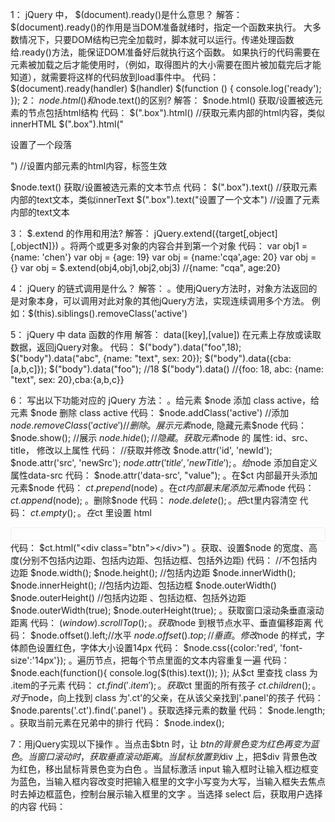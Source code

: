 1： jQuery 中， $(document).ready()是什么意思？
解答：
$(document).ready()的作用是当DOM准备就绪时，指定一个函数来执行。
大多数情况下，只要DOM结构已完全加载时，脚本就可以运行。传递处理函数给.ready()方法，能保证DOM准备好后就执行这个函数。
如果执行的代码需要在元素被加载之后才能使用时，（例如，取得图片的大小需要在图片被加载完后才能知道），就需要将这样的代码放到load事件中。
代码：
$(document).ready(handler)
$(handler)
$(function () {
    console.log('ready');
});
2： $node.html()和$node.text()的区别?
解答：
$node.html() 获取/设置被选元素的节点包括html结构
代码：
$(".box").html() //获取元素内部的html内容，类似innerHTML
$(".box").html("<p>设置了一个段落</p>") //设置内部元素的html内容，标签生效

$node.text() 获取/设置被选元素的文本节点
代码：
$(".box").text() //获取元素内部的text文本，类似innerText
$(".box").text("设置了一个文本") //设置了元素内部的text文本

3： $.extend 的作用和用法?
解答：
jQuery.extend({target[,object] [,objectN]})
。将两个或更多对象的内容合并到第一个对象
代码：
var obj1 = {name: 'chen'}
var obj = {age: 19}
var obj = {name:'cqa',age: 20}
var obj = {}
var obj = $.extend(obj4,obj1,obj2,obj3) //{name: "cqa", age:20}

4： jQuery 的链式调用是什么？
解答：
。使用jQuery方法时，对象方法返回的是对象本身，可以调用对此对象的其他jQuery方法，实现连续调用多个方法。
例如：$(this).siblings().removeClass('active')

5： jQuery 中 data 函数的作用
解答：
data([key],[value])
在元素上存放或读取数据，返回jQuery对象。
代码：
$("body").data("foo",18);
$("body").data("abc", {name: "text", sex: 20});
$("body").data({cba: [a,b,c]});
$("body").data("foo"); //18
$("body").data() //{foo: 18, abc: {name: "text", sex: 20},cba:{a,b,c}}

6：
写出以下功能对应的 jQuery 方法：
。给元素 $node 添加 class active，给元素 $node 删除 class active
代码：
$node.addClass('active') //添加
$node.removeClass('active') //删除
。展示元素$node, 隐藏元素$node
代码：
$node.show(); //展示
$node.hide(); //隐藏
。获取元素$node 的 属性: id、src、title， 修改以上属性
代码：
//获取并修改
$node.attr('id', 'newId');
$node.attr('src', 'newSrc');
$node.attr('title', 'newTitle');
。给$node 添加自定义属性data-src
代码：
$node.attr('data-src', "value");
。在$ct 内部最开头添加元素$node
代码：
$ct.prepend($node)
。在$ct 内部最末尾添加元素$node
代码：
$ct.append($node);
。删除$node
代码：
$node.delete();
。把$ct里内容清空
代码：
$ct.empty();
。在$ct 里设置 html <div class="btn"></div>
代码：
$ct.html("<div class="btn"></div>")
。获取、设置$node 的宽度、高度(分别不包括内边距、包括内边距、包括边框、包括外边距)
代码：
//不包括内边距
$node.width();
$node.height();
//包括内边距
$node.innerWidth();
$node.innerHeight();
//包括内边距、包括边框
$node.outerWidth()
$node.outerHeight()
//包括内边距 、包括边框、包括外边距
$node.outerWidth(true);
$node.outerHeight(true);
。获取窗口滚动条垂直滚动距离
代码：
$(window).scrollTop();
。获取$node 到根节点水平、垂直偏移距离
代码：
$node.offset().left;//水平
$node.offset().top; //垂直
。修改$node 的样式，字体颜色设置红色，字体大小设置14px
代码：
$node.css({color:'red', 'font-size':'14px'});
。遍历节点，把每个节点里面的文本内容重复一遍
代码：
$node.each(function(){
    console.log($(this).text());
});
从$ct 里查找 class 为 .item的子元素
代码：
$ct.find('.item');
。获取$ct 里面的所有孩子
$ct.children();
。对于$node，向上找到 class 为'.ct'的父亲，在从该父亲找到'.panel'的孩子
代码：
$node.parents('.ct').find('.panel')
。获取选择元素的数量
代码：
$node.length;
。获取当前元素在兄弟中的排行
代码：
$node.index();

7：用jQuery实现以下操作
。当点击$btn 时，让 $btn 的背景色变为红色再变为蓝色
。当窗口滚动时，获取垂直滚动距离
。当鼠标放置到$div 上，把$div 背景色改为红色，移出鼠标背景色变为白色
。当鼠标激活 input 输入框时让输入框边框变为蓝色，当输入框内容改变时把输入框里的文字小写变为大写，当输入框失去焦点时去掉边框蓝色，控制台展示输入框里的文字
。当选择 select 后，获取用户选择的内容
代码：
<!DOCTYPE html>
<html lang="en">

<head>
    <meta charset="UTF-8">
    <meta name="viewport" content="width=device-width, initial-scale=1.0">
    <title>jQuery基本操作</title>
</head>

<body>
    <style>
        /* 1 */
        .btn {
            padding: 10px;
            border-radius: 3px;
            border: 1px solid #eee;
        }

        .btn:hover {
            cursor: pointer;
        }

        /* 2 */
        .scroll {
            font-size: 12px;
            width: 100px;
            height: 50px;
            background-color: #e22;
        }

        /* 3 */
        .active {
            border-color: blue;
        }

        .colorbox {
            width: 100px;
            height: 100px;
            border: 1px solid #000;
        }

        /* 4 */
        /* 5 */
    </style>
    <h2>用jQuery实现以下操作</h2>
    <h3>当点击$btn 时，让 $btn 的背景色变为红色再变为蓝色</h3>
    <button class="btn">点击变色</button>
    <h3>当窗口滚动时，获取垂直滚动距离</h3>
    <div class="scroll">
        <p>垂直滚动距离为</p>
        <span>0px</span>
    </div>
    <h3>当鼠标放置到$div 上，把$div 背景色改为红色，移出鼠标背景色变为白色</h3>
    <div class="colorbox"></div>
    <h3>当鼠标激活 input 输入框时让输入框边框变为蓝色，当输入框内容改变时把输入框里的文字小写变为大写，当输入框失去焦点时去掉边框蓝色，控制台展示输入框里的文字</h3>
    <input type="text" class="textbox">
    <h3>当选择 select 后，获取用户选择的内容</h3>
    <div class="selectbox">
        <select name="" id="">
            <option value="1">华为</option>
            <option value="2">小米</option>
            <option value="3">OPPO</option>
            <option value="4">VIVO</option>
        </select>
        <p>你选择了<span class="choose"></span></p>
    </div>
    <script src="http://apps.bdimg.com/libs/jquery/1.9.1/jquery.js"></script>
    <script>
        // 1
        $(".btn").on("click", function () {
            $(this).css("backgroundColor", "red");
            setTimeout(function () {
                $(".btn").css("backgroundColor", "blue");
            }, 1000);
        });
        // 2
        $(window).on("scroll", function () {
            $(".scroll span").text($(this).scrollTop() + "px");
        });
        // 3
        $(".colorbox").on("mouseenter", function () {
            $(this).css("background-color", "red");
        });
        $(".colorbox").on("mouseleave", function () {
            $(this).css("background-color", "white");
        });
        // 4
        $(".textbox").on("focus", function () {
            // $(this).css("border-color", "blue");
            $(this).addClass("active");
        });
        $(".textbox").on("keyup", function () {
            $(this).val($(this).val().toUpperCase());
        });
        $(".textbox").on("focusout", function () {
            $(this).removeClass("active");
            console.log($(this).val());
        });
        // 5
        $(".selectbox select").on("change", function () {
            console.log($(this).find("option:selected").text());
            $(".selectbox .choose").text($(this).find("option:selected").text());
        });
    </script>
</body>

</html>